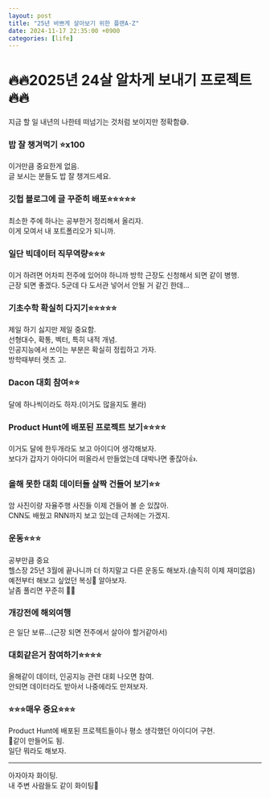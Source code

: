 ```yaml
---
layout: post
title: "25년 바쁘게 살아보기 위한 플랜A-Z"
date: 2024-11-17 22:35:00 +0900
categories: [life]
---
```


# 🔥🔥2025년 24살 알차게 보내기 프로젝트🔥🔥
지금 할 일 내년의 나한테 떠넘기는 것처럼 보이지만 정확함😅.  

### 밥 잘 챙겨먹기 ⭐x100
이거만큼 중요한게 없음.  
글 보시는 분들도 밥 잘 챙겨드세요.  

### 깃헙 블로그에 글 꾸준히 배포⭐⭐⭐⭐⭐
최소한 주에 하나는 공부한거 정리해서 올리자.  
이게 모여서 내 포트폴리오가 되니까.  

### 일단 빅데이터 직무역량⭐⭐⭐
이거 하려면 어차피 전주에 있어야 하니까 방학 근장도 신청해서 되면 같이 병행.  
근장 되면 좋겠다. 5군데 다 도서관 넣어서 안될 거 같긴 한데...  

### 기초수학 확실히 다지기⭐⭐⭐⭐⭐
제일 하기 싫지만 제일 중요함.  
선형대수, 확통, 벡터, 특히 내적 개념.  
인공지능에서 쓰이는 부분은 확실히 정립하고 가자.  
방학때부터 렛츠 고.  

### Dacon 대회 참여⭐⭐
달에 하나씩이라도 하자.(이거도 많을지도 몰라)  

### Product Hunt에 배포된 프로젝트 보기⭐⭐⭐⭐
이거도 달에 한두개라도 보고 아이디어 생각해보자.  
보다가 갑자기 아아디어 떠올라서 만들었는데 대박나면 좋잖아👍.  

### 올해 못한 대회 데이터들 살짝 건들어 보기⭐⭐
암 사진이랑 자율주행 사진들 이제 건들어 볼 순 있잖아.  
CNN도 배웠고 RNN까지 보고 있는데 근처에는 가겠지.  

### 운동⭐⭐⭐
공부만큼 중요  
헬스장 25년 3월에 끝나니까 더 하지말고 다른 운동도 해보자.(솔직히 이제 재미없음)  
예전부터 해보고 싶었던 복싱👊 알아보자.  
날좀 풀리면 꾸준히 🏃🔥

### 개강전에 해외여행
은 일단 보류...(근장 되면 전주에서 살아야 할거같아서)

### 대회같은거 참여하기⭐⭐⭐⭐
올해같이 데이터, 인공지능 관련 대회 나오면 참여.  
안되면 데이터라도 받아서 나중에라도 만져보자.  

### ⭐⭐⭐매우 중요⭐⭐⭐
Product Hunt에 배포된 프로젝트들이나 평소 생각했던 아이디어 구현.  
💩같이 만들어도 됨.  
일단 뭐라도 해보자.  

---

아자아자 화이팅.  
내 주변 사람들도 같이 화이팅🙌
